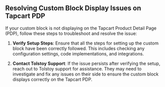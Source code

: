 ## Resolving Custom Block Display Issues on Tapcart PDP

If your custom block is not displaying on the Tapcart Product Detail Page (PDP), follow these steps to troubleshoot and resolve the issue:

1. **Verify Setup Steps**: Ensure that all the steps for setting up the custom block have been correctly followed. This includes checking any configuration settings, code implementations, and integrations.

2. **Contact Tolstoy Support**: If the issue persists after verifying the setup, reach out to Tolstoy support for assistance. They may need to investigate and fix any issues on their side to ensure the custom block displays correctly on the Tapcart PDP.